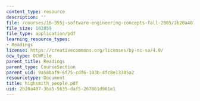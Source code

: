 ```yaml
---
content_type: resource
description: ''
file: /courses/16-355j-software-engineering-concepts-fall-2005/2b20a4073ba55635daf5267861d961e1_highsmith_people.pdf
file_size: 102859
file_type: application/pdf
learning_resource_types:
- Readings
license: https://creativecommons.org/licenses/by-nc-sa/4.0/
ocw_type: OCWFile
parent_title: Readings
parent_type: CourseSection
parent_uid: 9a58baf9-6f75-cdf6-103b-4fc8e13305a2
resourcetype: Document
title: highsmith_people.pdf
uid: 2b20a407-3ba5-5635-daf5-267861d961e1
---
```

